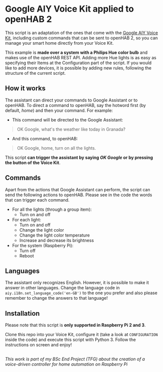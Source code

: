 # Google AIY Voice Kit applied to openHAB 2
This script is an adaptation of the ones that come with the 
[Google AIY Voice Kit](https://aiyprojects.withgoogle.com/voice/), including custom commands
that can be sent to openHAB 2, so you can manage your smart home directly from your Voice Kit.

This example is **made over a system with a Philips Hue color bulb** and makes use of the openHAB
REST API. Adding more Hue lights is as easy as specifying their Items at the Configuration part
of the script. If you would like to add more devices, it is possible by adding new rules,
following the structure of the current script.

## How it works
The assistant can direct your commands to Google Assistant or to openHAB. To direct a command to
openHAB, say the hotword first (by default, *home*) and then your command. For example:
- This command will be directed to the Google Assistant:
> OK Google, what's the weather like today in Granada?
- And this command, to openHAB:
> OK Google, home, turn on all the lights.

This script **can trigger the assistant by saying *OK Google* or by pressing the button of the
Voice Kit**.

## Commands
Apart from the actions that Google Assistant can perform, the script can send the following actions
to openHAB. Please see in the code the words that can trigger each command. 

- For all the lights (through a group item):
  - Turn on and off
- For each light:
  - Turn on and off
  - Change the light color
  - Change the light color temperature
  - Increase and decrease its brightness
- For the system (Raspberry Pi):
  - Turn off
  - Reboot

## Languages
The assistant only recognizes English. However, it is possible to make it answer in other languages.
Change the language code in `aiy.i18n.set_language_code('en-GB')` to the one you prefer and also 
please remember to change the answers to that language!

## Installation
Please note that this script is **only supported in Raspberry Pi 2 and 3**.

Clone this repo into your Voice Kit, configure it (take a look at `CONFIGURATION` inside the code)
and execute this script with Python 3. Follow the instructions on screen and enjoy!

## 
*This work is part of my BSc End Project (TFG) about the creation of a voice-driven controller
for home automation on Raspberry Pi*
